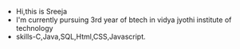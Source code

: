 - Hi,this is Sreeja
- I'm currently pursuing 3rd year of btech in vidya jyothi institute of technology
- skills-C,Java,SQL,Html,CSS,Javascript.


<!---
Sreeja2401/Sreeja2401 is a ✨ special ✨ repository because its `README.md` (this file) appears on your GitHub profile.
You can click the Preview link to take a look at your changes.
--->
